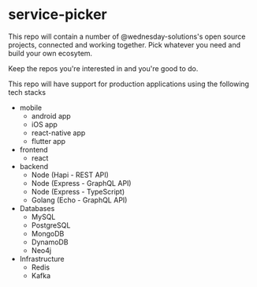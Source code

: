 # service-picker

This repo will contain a number of @wednesday-solutions's open source projects, connected and working together. Pick whatever you need and build your own ecosytem. 

Keep the repos you're interested in and you're good to do. 

This repo will have support for production applications using the following tech stacks
- mobile
  - android app
  - iOS app
  - react-native app
  - flutter app
- frontend
  - react
- backend
  - Node (Hapi - REST API)
  - Node (Express - GraphQL API)
  - Node (Express - TypeScript)
  - Golang (Echo - GraphQL API)
- Databases
  - MySQL
  - PostgreSQL
  - MongoDB
  - DynamoDB
  - Neo4j
- Infrastructure
  - Redis
  - Kafka
